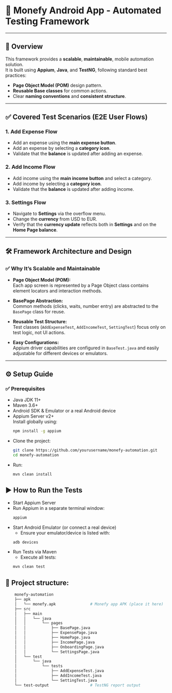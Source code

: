 # 📱 Monefy Android App - Automated Testing Framework

---

## 🚀 Overview

This framework provides a **scalable**, **maintainable**, mobile automation solution.  
It is built using **Appium**, **Java**, and **TestNG**, following standard best practices:
- **Page Object Model (POM)** design pattern.
- **Reusable Base classes** for common actions.
- Clear **naming conventions** and **consistent structure**.

---

## ✅ Covered Test Scenarios (E2E User Flows)

### 1. **Add Expense Flow**
- Add an expense using the **main expense button**.
- Add an expense by selecting a **category icon**.
- Validate that the **balance** is updated after adding an expense.

### 2. **Add Income Flow**
- Add income using the **main income button** and select a category.
- Add income by selecting a **category icon**.
- Validate that the **balance** is updated after adding income.

### 3. **Settings Flow**
- Navigate to **Settings** via the overflow menu.
- Change the **currency** from USD to EUR.
- Verify that the **currency update** reflects both in **Settings** and on the **Home Page balance**.

---

## 🛠️ Framework Architecture and Design

### ✅ Why It’s Scalable and Maintainable
- **Page Object Model (POM):**  
  Each app screen is represented by a Page Object class contains element locators and interaction methods.

- **BasePage Abstraction:**  
  Common methods (clicks, waits, number entry) are abstracted to the `BasePage` class for reuse.

- **Reusable Test Structure:**  
  Test classes (`AddExpenseTest`, `AddIncomeTest`, `SettingTest`) focus only on test logic, not UI actions.

- **Easy Configurations:**  
  Appium driver capabilities are configured in `BaseTest.java` and easily adjustable for different devices or emulators.

---

## ⚙️ Setup Guide

### ✅ Prerequisites
- Java JDK 11+
- Maven 3.6+
- Android SDK & Emulator or a real Android device
- Appium Server v2+  
  Install globally using:
  ```bash
  npm install -g appium
- Clone the project: 
  ```bash
  git clone https://github.com/yourusername/monefy-automation.git
  cd monefy-automation
- Run: 
  ```bash
  mvn clean install

## ▶️ How to Run the Tests

- Start Appium Server
- Run Appium in a separate terminal window:
  ```bash
  appium
- Start Android Emulator (or connect a real device)
  - Ensure your emulator/device is listed with:
  ```bash
  adb devices
- Run Tests via Maven
   - Execute all tests:
  ```bash
  mvn clean test
  
## 📂 Project structure: 
```bash
    monefy-automation
    ├── apk
    │   └── monefy.apk               # Monefy app APK (place it here)
    ├── src
    │   ├── main
    │   │   └── java
    │   │       └── pages
    │   │           ├── BasePage.java
    │   │           ├── ExpensePage.java
    │   │           ├── HomePage.java
    │   │           ├── IncomePage.java
    │   │           ├── OnboardingPage.java
    │   │           └── SettingsPage.java
    │   └── test
    │       └── java
    │           └── tests
    │               ├── AddExpenseTest.java
    │               ├── AddIncomeTest.java
    │               └── SettingTest.java
    └── test-output                  # TestNG report output

